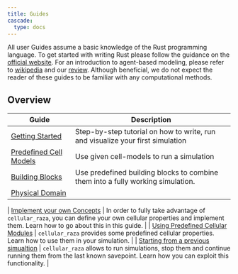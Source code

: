 ```yaml
---
title: Guides
cascade:
  type: docs
---
```


All user Guides assume a basic knowledge of the Rust programming language.
To get started with writing Rust please follow the guidance on the [official website](https://www.rust-lang.org).
For an introduction to agent-based modeling, please refer to [wikipedia](https://en.wikipedia.org/wiki/Agent-based_model) and our [review](https://doi.org/10.3389/fphy.2022.968409).
Although beneficial, we do not expect the reader of these guides to be familiar with any computational methods.

## Overview
| Guide | Description |
| --- | --- |
| [Getting Started](getting-started.md) | Step-by-step tutorial on how to write, run and visualize your first simulation |
| [Predefined Cell Models](predefined-cell-models) | Use given cell-models to run a simulation |
| [Building Blocks](building-blocks) | Use predefined building blocks to combine them into a fully working simulation. |
| [Physical Domain](physical-domain) | |

| [Implement your own Concepts](UserGuides-ImplementOwnConcepts.md) | In order to fully take advantage of `cellular_raza`, you can define your own cellular properties and implement them. Learn how to go about this in this guide. |
| [Using Predefined Cellular Modules](UserGuides-PredefinedCellularModules.md) | `cellular_raza` provides some predefined cellular properties. Learn how to use them in your simulation. |
| [Starting from a previous simualtion](UserGuides-StartFromPreviousSimualtion.md) | `cellular_raza` allows to run simulations, stop them and continue running them from the last known savepoint. Learn how you can exploit this functionality. |
